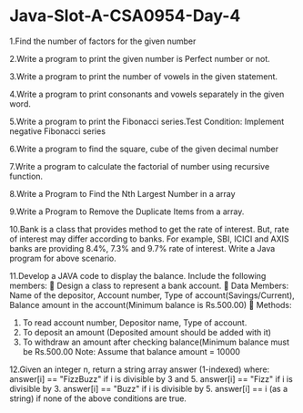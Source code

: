 # Java-Slot-A-CSA0954-Day-4

1.Find the number of factors for the given number

2.Write a program to print the given number is Perfect number or not.

3.Write a program to print the number of vowels in the given statement.

4.Write a program to print consonants and vowels separately in the given word.

5.Write a program to print the Fibonacci series.Test Condition: Implement negative Fibonacci series

6.Write a program to find the square, cube of the given decimal number

7.Write a program to calculate the factorial of number using recursive function.

8.Write a Program to Find the Nth Largest Number in a array

9.Write a Program to Remove the Duplicate Items from a array.

10.Bank is a class that provides method to get the rate of interest. But, rate of interest may differ according to 
banks. For example, SBI, ICICI and AXIS banks are providing 8.4%, 7.3% and 9.7% rate of interest. 
Write a Java program for above scenario.

11.Develop a JAVA code to display the balance. Include the following members: 
 Design a class to represent a bank account.
 Data Members: Name of the depositor, Account number, Type of 
account(Savings/Current), Balance amount in the account(Minimum balance is Rs.500.00) 
 Methods: 
1) To read account number, Depositor name, Type of account.
2) To deposit an amount (Deposited amount should be added with it) 
3) To withdraw an amount after checking balance(Minimum balance must be Rs.500.00
Note: Assume that balance amount = 10000

12.Given an integer n, return a string array answer (1-indexed) where:
answer[i] == "FizzBuzz" if i is divisible by 3 and 5.
answer[i] == "Fizz" if i is divisible by 3.
answer[i] == "Buzz" if i is divisible by 5.
answer[i] == i (as a string) if none of the above conditions are true.
